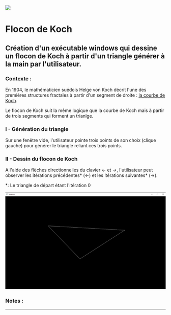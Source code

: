 ![](https://img.shields.io/badge/media-SDL%201.2.15-blue)

# Flocon de Koch

## Création d'un exécutable windows qui dessine un flocon de Koch à partir d'un triangle générer à la main par l'utilisateur.

### Contexte :
En 1904, le mathématicien suédois Helge von Koch décrit l'une des premières structures fractales à partir d'un segment de droite : [la courbe de Koch](images/courbe.png).

Le flocon de Koch suit la même logique que la courbe de Koch mais à partir de trois segments qui forment un trianlge.

### I - Génération du triangle
Sur une fenêtre vide, l'utilisateur pointe trois points de son choix (clique gauche) pour générer le triangle reliant ces trois points.
### II - Dessin du flocon de Koch
A l'aide des flèches directionnelles du clavier <- et ->, l'utilisateur peut observer les itérations précédentes* (<-) et les itérations suivantes* (->).

*: Le triangle de départ étant l'itération 0

![](images/koch.gif)

### Notes : 
---
